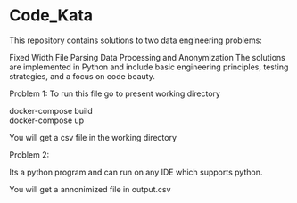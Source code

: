 # Code_Kata

This repository contains solutions to two data engineering problems:

Fixed Width File Parsing
Data Processing and Anonymization
The solutions are implemented in Python and include basic engineering principles, testing strategies, and a focus on code beauty.

Problem 1:
To run this file go to present working directory 

docker-compose build  
docker-compose up 

You will get a csv file in the working directory


Problem 2:

Its a python program and can run on any IDE which supports python.

You will get a annonimized file in output.csv 



